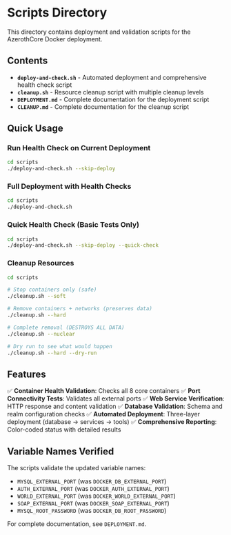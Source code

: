 # Scripts Directory

This directory contains deployment and validation scripts for the AzerothCore Docker deployment.

## Contents

- **`deploy-and-check.sh`** - Automated deployment and comprehensive health check script
- **`cleanup.sh`** - Resource cleanup script with multiple cleanup levels
- **`DEPLOYMENT.md`** - Complete documentation for the deployment script
- **`CLEANUP.md`** - Complete documentation for the cleanup script

## Quick Usage

### Run Health Check on Current Deployment
```bash
cd scripts
./deploy-and-check.sh --skip-deploy
```

### Full Deployment with Health Checks
```bash
cd scripts
./deploy-and-check.sh
```

### Quick Health Check (Basic Tests Only)
```bash
cd scripts
./deploy-and-check.sh --skip-deploy --quick-check
```

### Cleanup Resources
```bash
cd scripts

# Stop containers only (safe)
./cleanup.sh --soft

# Remove containers + networks (preserves data)
./cleanup.sh --hard

# Complete removal (DESTROYS ALL DATA)
./cleanup.sh --nuclear

# Dry run to see what would happen
./cleanup.sh --hard --dry-run
```

## Features

✅ **Container Health Validation**: Checks all 8 core containers
✅ **Port Connectivity Tests**: Validates all external ports
✅ **Web Service Verification**: HTTP response and content validation
✅ **Database Validation**: Schema and realm configuration checks
✅ **Automated Deployment**: Three-layer deployment (database → services → tools)
✅ **Comprehensive Reporting**: Color-coded status with detailed results

## Variable Names Verified

The scripts validate the updated variable names:
- `MYSQL_EXTERNAL_PORT` (was `DOCKER_DB_EXTERNAL_PORT`)
- `AUTH_EXTERNAL_PORT` (was `DOCKER_AUTH_EXTERNAL_PORT`)
- `WORLD_EXTERNAL_PORT` (was `DOCKER_WORLD_EXTERNAL_PORT`)
- `SOAP_EXTERNAL_PORT` (was `DOCKER_SOAP_EXTERNAL_PORT`)
- `MYSQL_ROOT_PASSWORD` (was `DOCKER_DB_ROOT_PASSWORD`)

For complete documentation, see `DEPLOYMENT.md`.